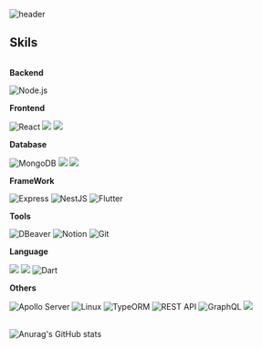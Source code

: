 ![header](https://capsule-render.vercel.app/api?type=transparent&color=auto&height=50&section=header&text=Welcome%20to%20My%20Space!&fontSize=45)


## Skils
<div style="display:flex; flex-direction:column; align-items:flex-start;">
    <!-- Backend -->
    <p><strong>Backend</strong></p>
    <div>
        <img src="https://img.shields.io/badge/Node.js-339933?style=for-the-badge&logo=node.js&logoColor=white" alt="Node.js"> 
    </div>
     <!-- Frontend -->
    <p><strong>Frontend</strong></p>
    <div>
     <img src="https://img.shields.io/badge/React-20232A?style=for-the-badge&logo=react&logoColor=61DAFB" alt="React" />
        <img src="https://img.shields.io/badge/html5-E34F26?style=for-the-badge&logo=html5&logoColor=white"> 
        <img src="https://img.shields.io/badge/css-1572B6?style=for-the-badge&logo=css3&logoColor=white"> 
    </div>
    <!-- Database -->
    <p><strong>Database</strong></p>
    <div>
        <img src="https://img.shields.io/badge/MongoDB-47A248?style=for-the-badge&logo=mongodb&logoColor=white" alt="MongoDB" />
        <img src="https://img.shields.io/badge/mysql-4479A1?style=for-the-badge&logo=mysql&logoColor=white"> 
        <img src="https://img.shields.io/badge/firebase-FFCA28?style=for-the-badge&logo=firebase&logoColor=white">
    </div>
    <!-- FrameWork -->
    <p><strong>FrameWork</strong></p>
    <div>
         <img src="https://img.shields.io/badge/Express-000000?style=for-the-badge&logo=express&logoColor=white" alt="Express" />
    <img src="https://img.shields.io/badge/NestJS-e0234e?style=for-the-badge&logo=nestjs&logoColor=white" alt="NestJS"> 
                <img src="https://img.shields.io/badge/Flutter-02569B?style=for-the-badge&logo=flutter&logoColor=white" alt="Flutter" />
    </div>
     <!-- Tools -->
    <p><strong>Tools</strong></p>
    <div>
       <img src="https://img.shields.io/badge/DBeaver-503E74?style=for-the-badge&logo=dbeaver&logoColor=white" alt="DBeaver" />
          <img src="https://img.shields.io/badge/Notion-000000?style=for-the-badge&logo=notion&logoColor=white" alt="Notion" />
    <img src="https://img.shields.io/badge/Git-F05032?style=for-the-badge&logo=git&logoColor=white" alt="Git" />
    </div>
      <!-- Language -->
    <p><strong>Language</strong></p>
    <div
                <img src="https://img.shields.io/badge/javascript-F7DF1E?style=for-the-badge&logo=javascript&logoColor=black"> 
          <img src="https://img.shields.io/badge/TypeScript-007396?style=for-the-badge&logo=Typescript&logoColor=white"> 
                <img src="https://img.shields.io/badge/Kotlin-7F52FF?style=for-the-badge&logo=kotlin&logoColor=white">
        <img src="https://img.shields.io/badge/Dart-0175C2?style=for-the-badge&logo=dart&logoColor=white" alt="Dart" />
    </div>
    <!-- Others -->
    <p><strong>Others</strong></p>
    <div>
         <img src="https://img.shields.io/badge/Apollo%20Server-311C87?style=for-the-badge&logo=apollographql&logoColor=white" alt="Apollo Server" />
    <img src="https://img.shields.io/badge/Linux-FCC624?style=for-the-badge&logo=linux&logoColor=black" alt="Linux" />
         <img src="https://img.shields.io/badge/TypeORM-007ACC?style=for-the-badge&logo=typeorm&logoColor=white" alt="TypeORM"> 
    <img src="https://img.shields.io/badge/REST%20API-005571?style=for-the-badge" alt="REST API" />
    <img src="https://img.shields.io/badge/GraphQL-E10098?style=for-the-badge&logo=graphql&logoColor=white" alt="GraphQL" />
        <img src="https://img.shields.io/badge/Andoid Studio-3DDC84?style=for-the-badge&logo=android studio&logoColor=white">
</div><br>
</div>

![Anurag's GitHub stats](https://github-readme-stats.vercel.app/api?username=KSGMn&show_icons=true&theme=dark) 




